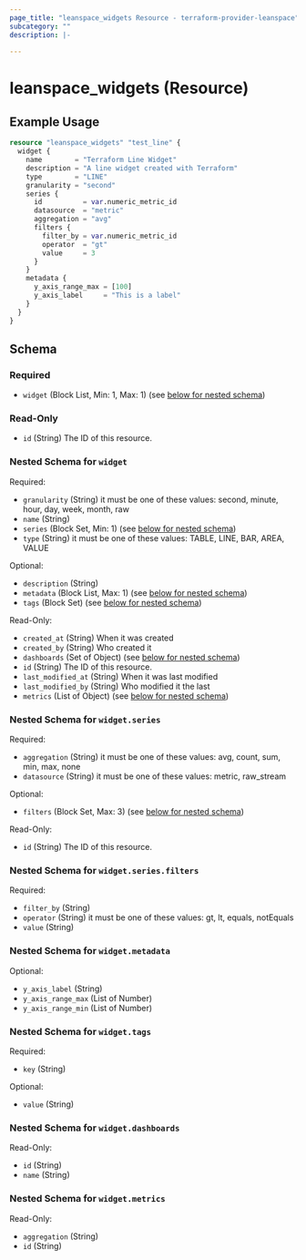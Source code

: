 ```yaml
---
page_title: "leanspace_widgets Resource - terraform-provider-leanspace"
subcategory: ""
description: |-
  
---
```


# leanspace_widgets (Resource)



## Example Usage

```terraform
resource "leanspace_widgets" "test_line" {
  widget {
    name        = "Terraform Line Widget"
    description = "A line widget created with Terraform"
    type        = "LINE"
    granularity = "second"
    series {
      id          = var.numeric_metric_id
      datasource  = "metric"
      aggregation = "avg"
      filters {
        filter_by = var.numeric_metric_id
        operator  = "gt"
        value     = 3
      }
    }
    metadata {
      y_axis_range_max = [100]
      y_axis_label     = "This is a label"
    }
  }
}
```

<!-- schema generated by tfplugindocs -->
## Schema

### Required

- `widget` (Block List, Min: 1, Max: 1) (see [below for nested schema](#nestedblock--widget))

### Read-Only

- `id` (String) The ID of this resource.

<a id="nestedblock--widget"></a>
### Nested Schema for `widget`

Required:

- `granularity` (String) it must be one of these values: second, minute, hour, day, week, month, raw
- `name` (String)
- `series` (Block Set, Min: 1) (see [below for nested schema](#nestedblock--widget--series))
- `type` (String) it must be one of these values: TABLE, LINE, BAR, AREA, VALUE

Optional:

- `description` (String)
- `metadata` (Block List, Max: 1) (see [below for nested schema](#nestedblock--widget--metadata))
- `tags` (Block Set) (see [below for nested schema](#nestedblock--widget--tags))

Read-Only:

- `created_at` (String) When it was created
- `created_by` (String) Who created it
- `dashboards` (Set of Object) (see [below for nested schema](#nestedatt--widget--dashboards))
- `id` (String) The ID of this resource.
- `last_modified_at` (String) When it was last modified
- `last_modified_by` (String) Who modified it the last
- `metrics` (List of Object) (see [below for nested schema](#nestedatt--widget--metrics))

<a id="nestedblock--widget--series"></a>
### Nested Schema for `widget.series`

Required:

- `aggregation` (String) it must be one of these values: avg, count, sum, min, max, none
- `datasource` (String) it must be one of these values: metric, raw_stream

Optional:

- `filters` (Block Set, Max: 3) (see [below for nested schema](#nestedblock--widget--series--filters))

Read-Only:

- `id` (String) The ID of this resource.

<a id="nestedblock--widget--series--filters"></a>
### Nested Schema for `widget.series.filters`

Required:

- `filter_by` (String)
- `operator` (String) it must be one of these values: gt, lt, equals, notEquals
- `value` (String)



<a id="nestedblock--widget--metadata"></a>
### Nested Schema for `widget.metadata`

Optional:

- `y_axis_label` (String)
- `y_axis_range_max` (List of Number)
- `y_axis_range_min` (List of Number)


<a id="nestedblock--widget--tags"></a>
### Nested Schema for `widget.tags`

Required:

- `key` (String)

Optional:

- `value` (String)


<a id="nestedatt--widget--dashboards"></a>
### Nested Schema for `widget.dashboards`

Read-Only:

- `id` (String)
- `name` (String)


<a id="nestedatt--widget--metrics"></a>
### Nested Schema for `widget.metrics`

Read-Only:

- `aggregation` (String)
- `id` (String)
